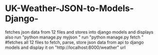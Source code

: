 # UK-Weather-JSON-to-Models-Django-
fetches json data from 12 files and stores into django models and displays also
run "python manage.py myjson "
run "python manage.py fetch " #fetches all 12 files
to fetch, parse, store json data from api to django models and display it on "http://localhost:8000/weather" url
